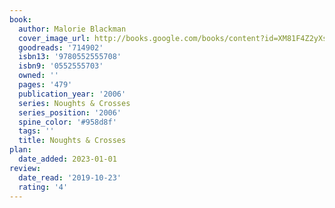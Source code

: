```yaml
---
book:
  author: Malorie Blackman
  cover_image_url: http://books.google.com/books/content?id=XM81F4Z2yXsC&printsec=frontcover&img=1&zoom=1&source=gbs_api
  goodreads: '714902'
  isbn13: '9780552555708'
  isbn9: '0552555703'
  owned: ''
  pages: '479'
  publication_year: '2006'
  series: Noughts & Crosses
  series_position: '2006'
  spine_color: '#958d8f'
  tags: ''
  title: Noughts & Crosses
plan:
  date_added: 2023-01-01
review:
  date_read: '2019-10-23'
  rating: '4'
---
```

